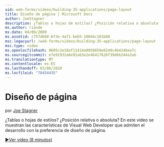 ```yaml
---
uid: web-forms/videos/building-35-applications/page-layout
title: Diseño de página | Microsoft Docs
author: JoeStagner
description: ¿Tablas o hojas de estilos? ¿Posición relativa o absoluta? En este vídeo se muestran las características de Visual Web Developer que admiten el desarrollo con yo...
ms.author: riande
ms.date: 04/09/2009
ms.assetid: c757d668-6f3e-4af1-beb5-100d4c101b88
msc.legacyurl: /web-forms/videos/building-35-applications/page-layout
msc.type: video
ms.openlocfilehash: 0605c2e18af11414a0958859e0249c4b4246ea7c
ms.sourcegitcommit: e7e91932a6e91a63e2e46417626f39d6b244a3ab
ms.translationtype: MT
ms.contentlocale: es-ES
ms.lasthandoff: 03/06/2020
ms.locfileid: "78454435"
---
```

# <a name="page-layout"></a>Diseño de página

por [Joe Stagner](https://github.com/JoeStagner)

¿Tablas o hojas de estilos? ¿Posición relativa o absoluta? En este vídeo se muestran las características de Visual Web Developer que admiten el desarrollo con la preferencia de diseño de página.

[&#9654;Ver vídeo (8 minutos)](https://channel9.msdn.com/Blogs/ASP-NET-Site-Videos/page-layout)
